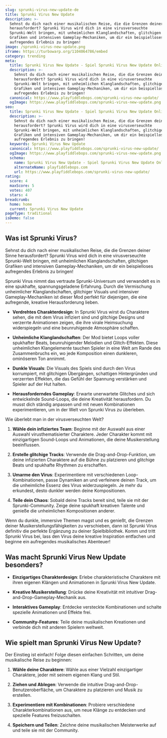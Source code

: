 ```yaml
---
slug: sprunki-virus-new-update-de
title: Sprunki Virus New Update
description: >-
  Sehnst du dich nach einer musikalischen Reise, die die Grenzen deiner Sinne
  herausfordert? Sprunki Virus wird dich in eine virusverseuchte
  Sprunki-Welt bringen, mit unheimlichen Klanglandschaften, glitchigen
  Grafiken und intensiven Gameplay-Mechaniken, um dir ein beispielloses
  aufregendes Erlebnis zu bringen!
image: /sprunki-virus-new-update.png
iframe: https://turbowarp.org/1104064786/embed
category: trending
meta:
  title: Sprunki Virus New Update - Spiel Sprunki Virus New Update Online
  description: >-
    Sehnst du dich nach einer musikalischen Reise, die die Grenzen deiner Sinne
    herausfordert? Sprunki Virus wird dich in eine virusverseuchte
    Sprunki-Welt bringen, mit unheimlichen Klanglandschaften, glitchigen
    Grafiken und intensiven Gameplay-Mechaniken, um dir ein beispielloses
    aufregendes Erlebnis zu bringen!
  canonical: https://www.playfiddlebops.com/sprunki-virus-new-update/
  ogImage: https://www.playfiddlebops.com/sprunki-virus-new-update.png
seo:
  title: Sprunki Virus New Update - Spiel Sprunki Virus New Update Online
  description: >-
    Sehnst du dich nach einer musikalischen Reise, die die Grenzen deiner Sinne
    herausfordert? Sprunki Virus wird dich in eine virusverseuchte
    Sprunki-Welt bringen, mit unheimlichen Klanglandschaften, glitchigen
    Grafiken und intensiven Gameplay-Mechaniken, um dir ein beispielloses
    aufregendes Erlebnis zu bringen!
  keywords: Sprunki Virus New Update
  canonical: https://www.playfiddlebops.com/sprunki-virus-new-update/
  ogImage: https://www.playfiddlebops.com/sprunki-virus-new-update.png
  schema:
    name: Sprunki Virus New Update - Spiel Sprunki Virus New Update Online
    alternateName: playfiddlebops.com
    url: https://www.playfiddlebops.com/sprunki-virus-new-update/
rating:
  score: 4
  maxScore: 5
  votes: 407
  stars: 4
breadcrumb:
  home: home
  current: Sprunki Virus New Update
pageType: traditional
isDemo: false
---
```


## Was ist Sprunki Virus?

Sehnst du dich nach einer musikalischen Reise, die die Grenzen deiner Sinne herausfordert? Sprunki Virus wird dich in eine virusverseuchte Sprunki-Welt bringen, mit unheimlichen Klanglandschaften, glitchigen Grafiken und intensiven Gameplay-Mechaniken, um dir ein beispielloses aufregendes Erlebnis zu bringen!

Sprunki Virus nimmt das vertraute Sprunki-Universum und verwandelt es in eine spukhafte, spannungsgeladene Erfahrung. Durch die Vermischung unheimlicher Klanglandschaften, glitchiger Visuals und intensiver Gameplay-Mechaniken ist dieser Mod perfekt für diejenigen, die eine aufregende, kreative Herausforderung lieben.

- **Verdrehtes Charakterdesign**: In Sprunki Virus wirst du Charaktere sehen, die mit dem Virus infiziert sind und glitchige Designs und verzerrte Animationen zeigen, die ihre virale Heimsuchung widerspiegeln und eine beunruhigende Atmosphäre schaffen.

- **Unheimliche Klanglandschaften**: Der Mod bietet Loops voller spukhafter Beats, beunruhigender Melodien und Glitch-Effekten. Diese unheimlichen Klangelemente tauchen Spieler in eine Welt am Rande des Zusammenbruchs ein, wo jede Komposition einen dunkleren, ominöseren Ton annimmt.

- **Dunkle Visuals**: Die Visuals des Spiels sind durch den Virus korrumpiert, mit glitchigen Übergängen, schattigen Hintergründen und verzerrten Effekten, die das Gefühl der Spannung verstärken und Spieler auf der Hut halten.

- **Herausforderndes Gameplay**: Erwarte unerwartete Glitches und sich entwickelnde Sound-Loops, die deine Kreativität herausfordern. Du musst dich ständig anpassen und mit neuen Kombinationen experimentieren, um in der Welt von Sprunki Virus zu überleben.

Wie überlebt man in der virusverseuchten Welt?

1. **Wähle dein infiziertes Team**: Beginne mit der Auswahl aus einer Auswahl virusthematisierter Charaktere. Jeder Charakter kommt mit einzigartigen Sound-Loops und Animationen, die deine Musikerstellung beeinflussen.

1. **Erstelle glitchige Tracks**: Verwende die Drag-and-Drop-Funktion, um deine infizierten Charaktere auf die Bühne zu platzieren und glitchige Beats und spukhafte Rhythmen zu erschaffen.

1. **Umarme den Virus**: Experimentiere mit verschiedenen Loop-Kombinationen, passe Dynamiken an und verfeinere deinen Track, um die unheimliche Essenz des Virus widerzuspiegeln. Je mehr du erkundest, desto dunkler werden deine Kompositionen.

1. **Teile dein Chaos**: Sobald deine Tracks bereit sind, teile sie mit der Sprunki-Community. Zeige deine spukhaft kreativen Talente und genieße die unheimlichen Kompositionen anderer.

Wenn du dunkle, immersive Themen magst und es genießt, die Grenzen deiner Musikerstellungsfähigkeiten zu verschieben, dann ist Sprunki Virus definitiv die perfekte Ergänzung zu deiner Spielbibliothek. Komm und tritt Sprunki Virus bei, lass den Virus deine kreative Inspiration entfachen und beginne ein aufregendes musikalisches Abenteuer!

## Was macht Sprunki Virus New Update besonders?

- **Einzigartiges Charakterdesign**: Erlebe charakteristische Charaktere mit ihren eigenen Klängen und Animationen in Sprunki Virus New Update.

- **Kreative Musikerstellung**: Drücke deine Kreativität mit intuitiver Drag-and-Drop-Gameplay-Mechanik aus.

- **Interaktives Gameplay**: Entdecke versteckte Kombinationen und schalte spezielle Animationen und Effekte frei.

- **Community-Features**: Teile deine musikalischen Kreationen und verbinde dich mit anderen Spielern weltweit.

## Wie spielt man Sprunki Virus New Update?

Der Einstieg ist einfach! Folge diesen einfachen Schritten, um deine musikalische Reise zu beginnen:

1. **Wähle deine Charaktere**: Wähle aus einer Vielzahl einzigartiger Charaktere, jeder mit seinem eigenen Klang und Stil.

1. **Ziehen und Ablegen**: Verwende die intuitive Drag-and-Drop-Benutzeroberfläche, um Charaktere zu platzieren und Musik zu erstellen.

1. **Experimentiere mit Kombinationen**: Probiere verschiedene Charakterkombinationen aus, um neue Klänge zu entdecken und spezielle Features freizuschalten.

1. **Speichern und Teilen**: Zeichne deine musikalischen Meisterwerke auf und teile sie mit der Community.